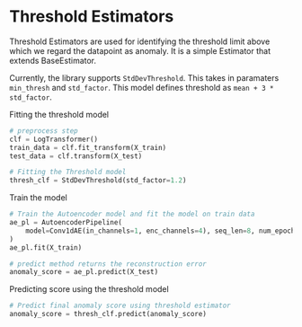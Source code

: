 # Threshold Estimators

Threshold Estimators are used for identifying the threshold limit above which we regard the datapoint as anomaly. 
It is a simple Estimator that extends BaseEstimator. 

Currently, the library supports `StdDevThreshold`. This takes in paramaters `min_thresh` and `std_factor`. This model 
defines threshold as `mean + 3 * std_factor`. 


Fitting the threshold model
```python
# preprocess step
clf = LogTransformer()
train_data = clf.fit_transform(X_train)
test_data = clf.transform(X_test)

# Fitting the Threshold model 
thresh_clf = StdDevThreshold(std_factor=1.2)
```

Train the model
```python
# Train the Autoencoder model and fit the model on train data
ae_pl = AutoencoderPipeline(
    model=Conv1dAE(in_channels=1, enc_channels=4), seq_len=8, num_epochs=30
)
ae_pl.fit(X_train)

# predict method returns the reconstruction error
anomaly_score = ae_pl.predict(X_test)
```
Predicting score using the threshold model
```python
# Predict final anomaly score using threshold estimator
anomaly_score = thresh_clf.predict(anomaly_score)
```